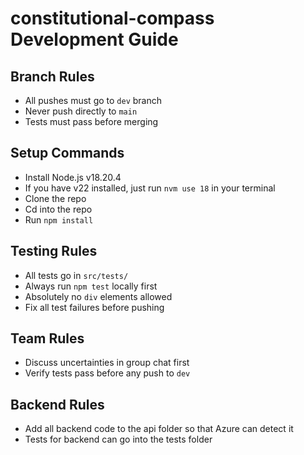 # constitutional-compass Development Guide

## Branch Rules  
- All pushes must go to `dev` branch  
- Never push directly to `main`  
- Tests must pass before merging  

## Setup Commands  
- Install Node.js v18.20.4
- If you have v22 installed, just run `nvm use 18` in your terminal
- Clone the repo
- Cd into the repo
- Run   `npm install`

## Testing Rules  
- All tests go in `src/tests/`  
- Always run `npm test` locally first  
- Absolutely no `div` elements allowed  
- Fix all test failures before pushing  

## Team Rules  
- Discuss uncertainties in group chat first  
- Verify tests pass before any push to `dev`  

## Backend Rules
- Add all backend code to the api folder so that Azure can detect it
- Tests for backend can go into the tests folder
